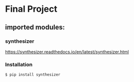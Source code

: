 # Final Project

## imported modules:

### synthesizer
https://synthesizer.readthedocs.io/en/latest/synthesizer.html

### Installation
```bash
$ pip install synthesizer
```
